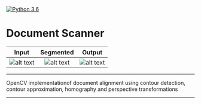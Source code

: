 [![Python 3.6](https://img.shields.io/badge/python-3.6-blue.svg)](https://www.python.org/downloads/release/python-360/)

# Document Scanner

Input            |  Segmented                | Output
:-------------------------:|:-------------------------:|:-------------------------:
![alt text](https://github.com/5starkarma/document_scanner/blob/master/data/input/input.png?raw=true "Input image")  |  ![alt text](https://github.com/5starkarma/document_scanner/blob/master/data/output/segmented.png?raw=true?raw=true "Segmented image") | ![alt text](https://github.com/5starkarma/document_scanner/blob/master/data/output/output.png?raw=true?raw=true "Output image")

---

OpenCV implementationof document alignment using contour detection, contour approximation,
homography and perspective transformations

---
